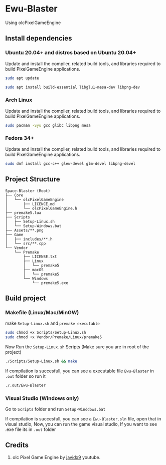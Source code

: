 # Ewu-Blaster

Using olcPixelGameEngine

## Install dependencies

### Ubuntu 20.04+ and distros based on Ubuntu 20.04+

Update and install the compiler, related build tools, and libraries required to build PixelGameEngine applications.

```sh
sudo apt update

sudo apt install build-essential libglu1-mesa-dev libpng-dev
```

### Arch Linux

Update and install the compiler, related build tools, and libraries required to build PixelGameEngine applications.

```sh
sudo pacman -Syu gcc glibc libpng mesa
```

### Fedora 34+

Update and install the compiler, related build tools, and libraries required to build PixelGameEngine applications.

```sh
sudo dnf install gcc-c++ glew-devel glm-devel libpng-devel
```

## Project Structure

```
Space-Blaster (Root)
├── Core
│   └── olcPixelGameEngine
│       ├── LICENCE.md
│       └── olcPixelGameEngine.h
├── premake5.lua
├── Scripts
│   ├── Setup-Linux.sh
│   └── Setup-Windows.bat
├── Assets/**.png
├── Game
│   ├── includes/**.h
│   └── src/**.cpp
└── Vendor
    └── Premake
        ├── LICENSE.txt
        ├── Linux
        │   └── premake5
        ├── macOS
        │   └── premake5
        └── Windows
            └── premake5.exe
```

## Build project

### Makefile (Linux/Mac/MinGW)

make `Setup-Linux.sh` and `premake executable`

```sh
sudo chmod +x Scripts/Setup-Linux.sh
sudo chmod +x Vendor/Premake/Linux/premake5
```

Now Run the `Setup-Linux.sh` Scripts (Make sure you are in root of the project)

```sh
./Scripts/Setup-Linux.sh && make
```

If compilation is succesfull, you can see a executable file `Ewu-Blaster` in `.out` folder so run it

```sh
./.out/Ewu-Blaster
```

### Visual Studio (Windows only)

Go to `Scripts` folder and run `Setup-Winddows.bat`

If compilation is succesfull, you can see a `Ewu-Blaster.sln` file, open that in visual studio,
Now, you can run the game visual studio,
If you want to see .exe file its in `.out` folder

## Credits

1. olc Pixel Game Engine by [javidx9](https://www.youtube.com/javidx9) youtube.